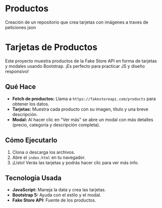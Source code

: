 # Productos
Creación de un repositorio que crea tarjetas con imágenes a traves de peticiones json

# Tarjetas de Productos

Este proyecto muestra productos de la Fake Store API en forma de tarjetas y modales usando Bootstrap. ¡Es perfecto para practicar JS y diseño responsivo!

## Qué Hace

- **Fetch de productos:** Llama a `https://fakestoreapi.com/products` para obtener los datos.
- **Tarjetas:** Muestra cada producto con su imagen, título y una breve descripción.
- **Modal:** Al hacer clic en "Ver más" se abre un modal con más detalles (precio, categoría y descripción completa).

## Cómo Ejecutarlo

1. Clona o descarga los archivos.
2. Abre el `index.html` en tu navegador.
3. ¡Listo! Verás las tarjetas y podrás hacer clic para ver más info.

## Tecnología Usada

- **JavaScript:** Maneja la data y crea las tarjetas.
- **Bootstrap 5:** Ayuda con el estilo y el modal.
- **Fake Store API:** Fuente de los productos.
